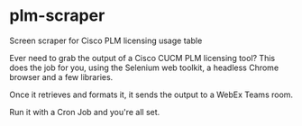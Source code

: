# plm-scraper
Screen scraper for Cisco PLM licensing usage table

Ever need to grab the output of a Cisco CUCM PLM licensing tool? This does the job for you, using the Selenium web toolkit, a headless Chrome browser and a few libraries.

Once it retrieves and formats it, it sends the output to a WebEx Teams room.

Run it with a Cron Job and you're all set.
